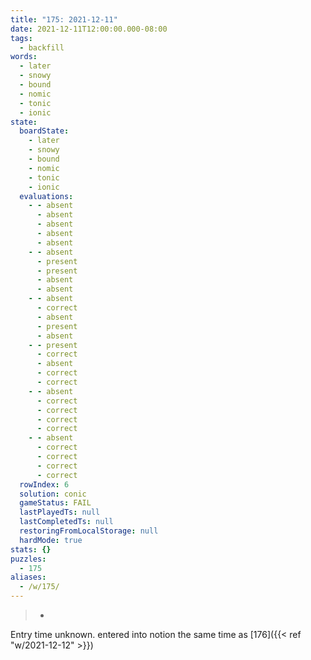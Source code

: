 ```yaml
---
title: "175: 2021-12-11"
date: 2021-12-11T12:00:00.000-08:00
tags:
  - backfill
words:
  - later
  - snowy
  - bound
  - nomic
  - tonic
  - ionic
state:
  boardState:
    - later
    - snowy
    - bound
    - nomic
    - tonic
    - ionic
  evaluations:
    - - absent
      - absent
      - absent
      - absent
      - absent
    - - absent
      - present
      - present
      - absent
      - absent
    - - absent
      - correct
      - absent
      - present
      - absent
    - - present
      - correct
      - absent
      - correct
      - correct
    - - absent
      - correct
      - correct
      - correct
      - correct
    - - absent
      - correct
      - correct
      - correct
      - correct
  rowIndex: 6
  solution: conic
  gameStatus: FAIL
  lastPlayedTs: null
  lastCompletedTs: null
  restoringFromLocalStorage: null
  hardMode: true
stats: {}
puzzles:
  - 175
aliases:
  - /w/175/
---
```

>-
<!-- more -->

Entry time unknown. entered into notion the same time as [176]({{< ref "w/2021-12-12" >}})
